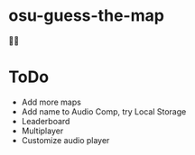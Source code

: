 # osu-guess-the-map
🎲🧩 

# ToDo
* Add more maps
* Add name to Audio Comp, try Local Storage
* Leaderboard
* Multiplayer
* Customize audio player